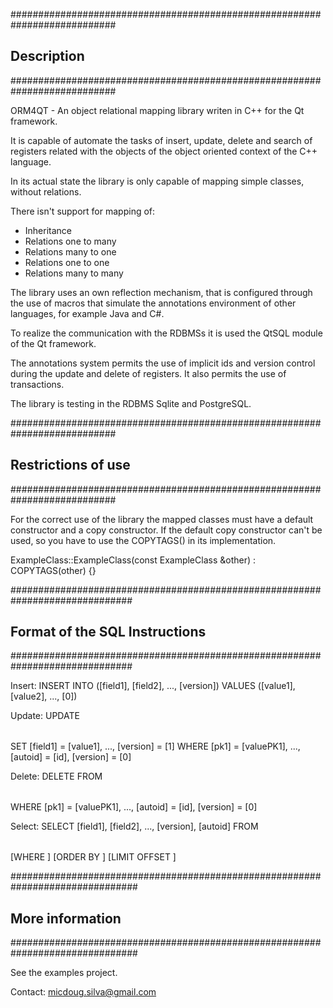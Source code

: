 ###########################################################################
##			                    Description					                         ##
###########################################################################

ORM4QT - An object relational mapping library writen in C++ for the Qt framework.

It is capable of automate the tasks of insert, update, delete and search 
of registers related with the objects of the object oriented context of the C++
language.

In its actual state the library is only capable of mapping simple classes, without
relations.

There isn't support for mapping of:
- Inheritance
- Relations one to many
- Relations many to one
- Relations one to one
- Relations many to many

The library uses an own reflection mechanism, that is configured through the use
of macros that simulate the annotations environment of other languages, for example
Java and C#.

To realize the communication with the RDBMSs it is used the QtSQL module of the 
Qt framework. 

The annotations system permits the use of implicit ids and version control during 
the update and delete of registers. It also permits the use of transactions.

The library is testing in the RDBMS Sqlite and PostgreSQL.

###########################################################################
##			                Restrictions of use                     				 ##
###########################################################################

For the correct use of the library the mapped classes must have a default
constructor and a copy constructor. If the default copy constructor can't be 
used, so you have to use the COPYTAGS() in its implementation.

ExampleClass::ExampleClass(const ExampleClass &other) : COPYTAGS(other) {}

##############################################################################
##			            Format of the SQL Instructions      	            	    ##
##############################################################################

Insert:
	INSERT INTO <TABLE> ([field1], [field2], ..., [version]) VALUES ([value1], [value2], ..., [0])

Update:
	UPDATE <TABLE> SET [field1] = [value1], ..., [version] = [1] WHERE [pk1] = [valuePK1], ..., [autoid] = [id], [version] = [0]

Delete:
	DELETE FROM <TABLE> WHERE [pk1] = [valuePK1], ..., [autoid] = [id], [version] = [0]

Select:
	SELECT [field1], [field2], ..., [version], [autoid] FROM <TABLE> [WHERE <CONDITIONS>] [ORDER BY <ORDERBYLIST>] [LIMIT <number> OFFSET <number>]

###############################################################################
##			                        More information                				     ##
###############################################################################

See the examples project.

Contact:
micdoug.silva@gmail.com
